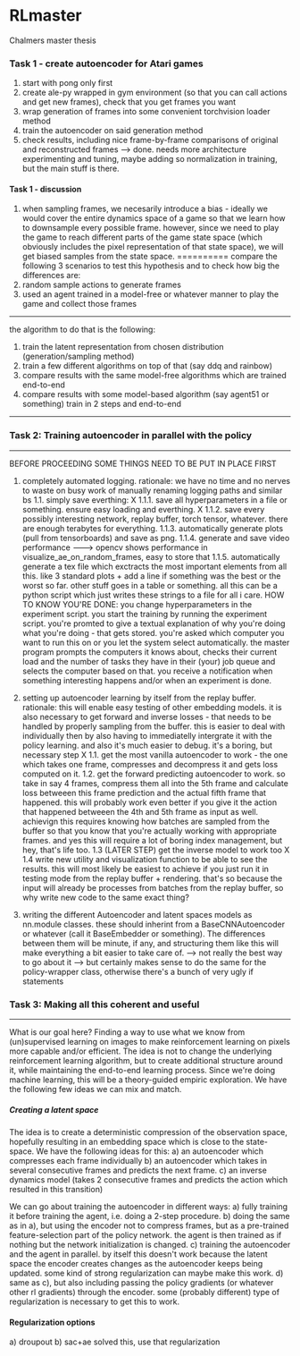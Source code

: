 # RLmaster
Chalmers master thesis 


### Task 1 - create autoencoder for Atari games
1. start with pong only first
2. create ale-py wrapped in gym environment (so that you can call actions and get new frames), check that you get frames you want
3. wrap generation of frames into some convenient torchvision loader method
4. train the autoencoder on said generation method
5. check results, including nice frame-by-frame comparisons of original and reconstructed frames
--> done. needs more architecture experimenting and tuning, maybe adding so normalization in training, but the main stuff is there.


#### Task 1 - discussion
1. when sampling frames, we necesarily introduce a bias - ideally we would cover the entire
dynamics space of a game so that we learn how to downsample every possible frame.
however, since we need to play the game to reach different parts of the game state space
(which obviously includes the pixel representation of that state space),
we will get biased samples from the state space. 
==========
compare the following 3 scenarios to test this hypothesis and to check how big the differences are:
1. random sample actions to generate frames
2. used an agent trained in a model-free or whatever manner to play the game and collect those frames
--------------
the algorithm to do that is the following:
1. train the latent representation from chosen distribution (generation/sampling method)
2. train a few different algorithms on top of that (say ddq and rainbow)
3. compare results with the same model-free algorithms which are trained end-to-end
4. compare results with some model-based algorithm (say agent51 or something) train in 2 steps and end-to-end

----------------------------------

### Task 2: Training autoencoder in parallel with the policy
-----------------------------------------------
BEFORE PROCEEDING SOME THINGS NEED TO BE PUT IN PLACE FIRST
1. completely automated logging.
rationale: we have no time and no nerves to waste on busy work of manually renaming logging paths and similar bs
1.1. simply save everthing:
X 1.1.1. save all hyperparameters in a file or something. ensure easy loading and everthing. 
X 1.1.2. save every possibly interesting network, replay buffer, torch tensor, whatever. there are enough terabytes for everything.
1.1.3. automatically generate plots (pull from tensorboards) and save as png. 
1.1.4. generate and save video performance 
		---> opencv shows performance in visualize_ae_on_random_frames, easy to store that
1.1.5. automatically generate a tex file which exctracts the most important elements from all this.
like 3 standard plots + add a line if something was the best or the worst so far. other stuff goes in a table
or something. all this can be a python script which just writes these strings to a file for all i care.
HOW TO KNOW YOU'RE DONE: you change hyperparameters in the experiment script.  you start the training by running
the experiment script.
you're promted to give a textual explanation of why you're doing what you're doing - that gets stored.
you're asked which computer you want to run this on or you let the system select automatically.
the master program prompts the computers it knows about, checks their current load and the number
of tasks they have in their (your) job queue and selects the computer based on that.
you receive a notification when something interesting happens and/or when an experiment is done.

2. setting up autoencoder learning by itself from the replay buffer.
rationale: this will enable easy testing of other embedding models. it is also necessary
to get forward and inverse losses - that needs to be handled by properly sampling from the buffer.
this is easier to deal with individually then by also having to immediatelly intergrate it
with the policy learning. and also it's much easier to debug. it's a boring, but necessary step
X 1.1. get the most vanilla autoencoder to work - the one which takes one frame, compresses and decompress
it and gets loss computed on it.
1.2. get the forward predicting autoencoder to work. so take in say 4 frames, compress them all into
the 5th frame and calculate loss betweeen this frame prediction and the actual fifth frame that happened.
this will probably work even better if you give it the action that happened betweeen the 4th and 5th frame
as input as well. 
achievign this requires knowing how batches are sampled
from the buffer so that you know that you're actually working with appropriate frames.
and yes this will require a lot of boring index management, but hey, that's life too.
1.3 (LATER STEP) get the inverse model to work too
X 1.4 write new utility and visualization function to be able to see the results.
this will most likely be easiest to achieve if you just run it in testing mode
from the replay buffer + rendering. that's so because the input will already be processes from 
batches from the replay buffer, so why write new code to the same exact thing?

3. writing the different Autoencoder and latent spaces models as nn.module classes.
these should inherint from a BaseCNNAutoencoder or whatever (call it BaseEmbedder or something).
The differences between them will be minute, if any, and structuring them like this
will make everything a bit easier to take care of.
--> not really the best way to go about it
--> but certainly makes sense to do the same for the policy-wrapper class,
	otherwise there's a bunch of very ugly if statements


### Task 3: Making all this coherent and useful
-----------------------------------------------
What is our goal here?
Finding a way to use what we know from (un)supervised learning on images
to make reinforcement learning on pixels more capable and/or efficient.
The idea is not to change the underlying reinforcement learning algorithm,
but to create additional structure around it, while maintaining the 
end-to-end learning process.
Since we're doing machine learning, this will be a theory-guided empiric exploration.
We have the following few ideas we can mix and match.

##### Creating a latent space
The idea is to create a deterministic compression of the observation space,
hopefully resulting in an embedding space which is close to the state-space.
We have the following ideas for this:
a) an autoencoder which compresses each frame individually
b) an autoencoder which takes in several consecutive frames and predicts the next frame.
c) an inverse dynamics model (takes 2 consecutive frames and predicts the action which resulted in this transition)

We can go about training the autoencoder in different ways:
a) fully training it before training the agent, i.e. doing a 2-step procedure.
b) doing the same as in a), but using the encoder not to compress frames, but as a pre-trained
feature-selection part of the policy network. the agent is then trained as if nothing but the
network initialization is changed.
c) training the autoencoder and the agent in parallel. by itself this doesn't work because
the latent space the encoder creates changes as the autoencoder keeps being updated.
some kind of strong regularization can maybe make this work.
d) same as c), but also including passing the policy gradients (or whatever other rl gradients)
through the encoder. some (probably different) type of regularization is necessary to get this to work.

#### Regularization options
a) droupout
b) sac+ae solved this, use that regularization
